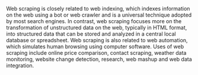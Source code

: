 Web scraping is closely related to web indexing, which indexes information on the web using a bot or web crawler 
and is a universal technique adopted by most search engines. In contrast, web scraping focuses more on the transformation of unstructured
data on the web, typically in HTML format, into structured data that can be stored and analyzed in a central local database or spreadsheet.
Web scraping is also related to web automation, which simulates human browsing using computer software. Uses of web scraping include 
online price comparison, contact scraping, weather data monitoring, website change detection, research, web mashup and web data 
integration.
